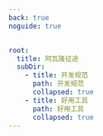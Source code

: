 ```yaml
---
back: true
noguide: true


root: 
  title: 阿瓦隆征途
  subDir: 
    - title: 开发规范
      path: 开发规范
      collapsed: true
    - title: 好用工具
      path: 好用工具
      collapsed: true
---
```

